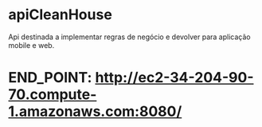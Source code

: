 # apiCleanHouse
Api destinada a implementar regras de negócio e devolver para aplicação mobile e web.
# END_POINT: http://ec2-34-204-90-70.compute-1.amazonaws.com:8080/
